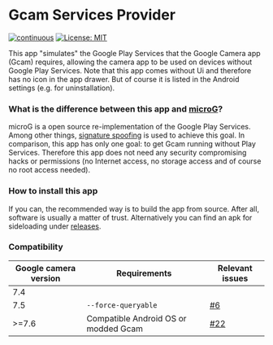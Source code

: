 # Gcam Services Provider

[![continuous](https://github.com/lukaspieper/Gcam-Services-Provider/workflows/continuous/badge.svg)](https://github.com/lukaspieper/Gcam-Services-Provider/actions)
[![License: MIT](https://img.shields.io/badge/License-MIT-blue.svg)](https://github.com/lukaspieper/Gcam-Services-Provider/blob/master/LICENSE)

This app "simulates" the Google Play Services that the Google Camera app (Gcam) requires, allowing the camera app to be used on devices without Google Play Services. Note that this app comes without Ui and therefore has no icon in the app drawer. But of course it is listed in the Android settings (e.g. for uninstallation).

### What is the difference between this app and [microG](https://github.com/microg)?

microG is a open source re-implementation of the Google Play Services. Among other things, [signature spoofing](https://github.com/microg/android_packages_apps_GmsCore/wiki/Signature-Spoofing) is used to achieve this goal. In comparison, this app has only one goal: to get Gcam running without Play Services. Therefore this app does not need any security compromising hacks or permissions (no Internet access, no storage access and of course no root access needed).

### How to install this app

If you can, the recommended way is to build the app from source. After all, software is usually a matter of trust. Alternatively you can find an apk for sideloading under [releases](https://github.com/lukaspieper/Gcam-Services-Provider/releases).

### Compatibility

|Google camera version|Requirements                        |Relevant issues                                                                              |
|---------------------|------------------------------------|---------------------------------------------------------------------------------------------|
|7.4                  |                                    |                                                                                             |
|7.5                  |`--force-queryable`                 |[#6](https://github.com/lukaspieper/Gcam-Services-Provider/issues/6)                         |
|>=7.6                |Compatible Android OS or modded Gcam|[#22](https://github.com/lukaspieper/Gcam-Services-Provider/issues/22#issuecomment-814239882)|
